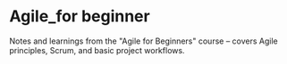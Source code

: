 # Agile_for beginner
Notes and learnings from the "Agile for Beginners" course – covers Agile principles, Scrum, and basic project workflows.

